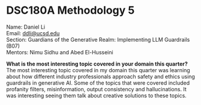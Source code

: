 # DSC180A Methodology 5

Name: Daniel Li  
Email: ddli@ucsd.edu  
Section: Guardians of the Generative Realm: Implementing LLM Guardrails (B07)  
Mentors: Nimu Sidhu and Abed El-Husseini <br>

**What is the most interesting topic covered in your domain this quarter?**  
The most interesting topic covered in my domain this quarter was learning about how different industry professionals approach safety and ethics using guardrails in generative AI. Some of the topics that were covered included profanity filters, misinformation, output consistency and hallucinations. It was interesting seeing them talk about creative solutions to these topics.